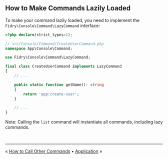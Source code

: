 ## How to Make Commands Lazily Loaded

To make your command lazily loaded, you need to implement the
`Fidry\Console\Command\LazyCommand` interface:

```php
<?php declare(strict_types=1);

// src/Console/Command/CreateUserCommand.php
namespace App\Console\Command;

use Fidry\Console\Command\LazyCommand;

final class CreateUserCommand implements LazyCommand
{
    // ...

    public static function getName(): string
    {
        return 'app:create-user';
    }

    // ...
}
```

Note: Calling the `list` command will instantiate all commands, including lazy commands.


<br />
<hr />

« [How to Call Other Commands](call-other-commands.md) • [Application](application.md) »
